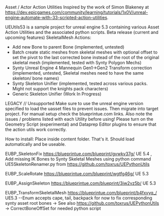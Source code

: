 Asset / Actor Action Utilities
Inspired by the work of Simon Blakeney at https://dev.epicgames.com/community/learning/tutorials/1x0V/unreal-engine-automate-with-33-scripted-action-utilities.

UEUtils53 is a sample project for unreal engine 5.3 containing various Asset Action Utilities and the associated python scripts.
Beta release (current and upcoming features)
SkeletalMesh Actions:
  - Add new Bone to parent Bone (implemented, untested)
  - Batch create static meshes from skeletal meshes with optional offset to set the pivot to the last corrected bone instead of the root of the original skeletal mesh (implemented, tested with Synty Polygon Mechs)
  - Synty Unreal Engine 4 Mannequin Gen1->Gen2 Transform correction (implemented, untested, Skeletal meshes need to have the same skeleton/ bone names)
  - Synty Skeleton Unifier (implemented, tested across various packs. Might not support the knights pack characters)
  - Generic Skeleton Unifier (Work In Progress)







LEGACY // Unsupported
Make sure to use the unreal engine version specified to load the uasset files to prevent issues. Then migrate into target project. For manual setup check the blueprintue.com links.
Also note the issues / problems listed with each Utility before using!
Please turn on the Geometry Script (experimental) and Dataprep Editor plugins to ensure that the action utils work correctly.

How to install:
Place inside content folder. That's it. Should load automatically and be useable.


EUBP_SkeletonFix  https://blueprintue.com/blueprint/gvwkv37g/ UE 5.4 , Add missing IK Bones to Synty Skeletal Meshes using python command UE5SkeletonRenamer.py from https://github.com/toxrus/UEPythonUtils

EUBP_ScaleRotate   https://blueprintue.com/blueprint/wgtfg46g/ UE 5.3

EUBP_AssignSkeleton  https://blueprintue.com/blueprint/3iw2vz5b/ UE 5.3

EUBP_TransformSkeletalMesh https://blueprintue.com/blueprint/b4fxvyq_/ UE5.3 --Enum accepts cape, tail, backpack for now to fix corresponding synty asset root bones -> See also https://github.com/toxrus/UEPythonUtils -> CorrectBoneOffSet for needed python script
